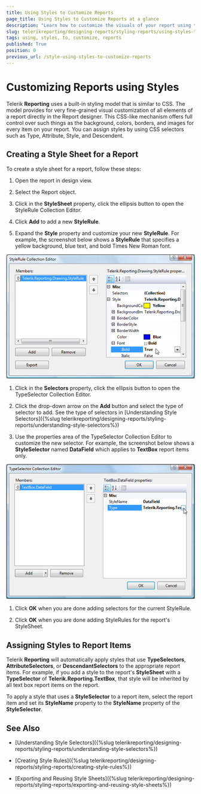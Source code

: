 ```yaml
---
title: Using Styles to Customize Reports
page_title: Using Styles to Customize Reports at a glance
description: "Learn how to customize the visuals of your report using the fine-grained, built-in styling model, similar to the Cascading Style Sheets (CSS) model."
slug: telerikreporting/designing-reports/styling-reports/using-styles-to-customize-reports
tags: using, styles, to, customize, reports
published: True
position: 0
previous_url: /style-using-styles-to-customize-reports
---
```


# Customizing Reports using Styles

Telerik __Reporting__ uses a built-in styling model that is similar to CSS. The model provides for very fine-grained visual customization of all elements of a report directly in the Report designer. This CSS-like mechanism offers full control over such things as the background, colors, borders, and images for every item on your report. You can assign styles by using CSS selectors such as Type, Attribute, Style, and Descendent.

## Creating a Style Sheet for a Report

To create a style sheet for a report, follow these steps:

1. Open the report in design view.

1. Select the Report object.

1. Click in the __StyleSheet__ property, click the ellipsis button to open the StyleRule Collection Editor.

1. Click __Add__ to add a new __StyleRule__.

1. Expand the __Style__ property and customize your new __StyleRule__. For example, the screenshot below shows a __StyleRule__ that specifies a yellow background, blue text, and bold Times New Roman font.

  ![Image of the StyleRule Collection Editor window, showing the existing style rules on the left-hand side, and the properties of the currently selected style rule on the right-hand side.](images/Style1.png)

1. Click in the __Selectors__ property, click the ellipsis button to open the TypeSelector Collection Editor.

1. Click the drop-down arrow on the __Add__ button and select the type of selector to add. See the type of selectors in [Understanding Style Selectors]({%slug telerikreporting/designing-reports/styling-reports/understanding-style-selectors%})

1. Use the properties area of the TypeSelector Collection Editor to customize the new selector. For example, the screenshot below shows a __StyleSelector__ named __DataField__ which applies to __TextBox__ report items only.

  ![Image of the TypeSelector Collection Editor window, showing the existing selectors on the left-hand side, and the properties of the currently selected type selector on the right-hand side.](images/Style2.png)

1. Click __OK__ when you are done adding selectors for the current StyleRule.

1. Click __OK__ when you are done adding StyleRules for the report's StyleSheet.

## Assigning Styles to Report Items

Telerik __Reporting__ will automatically apply styles that use __TypeSelectors__, __AttributeSelectors__, or __DescendantSelectors__ to the appropriate report items. For example, if you add a style to the report's __StyleSheet__ with a __TypeSelector__ of __Telerik.Reporting.TextBox__, that style will be inherited by all text box report items on the report.

To apply a style that uses a __StyleSelector__ to a report item, select the report item and set its __StyleName__ property to the __StyleName__ property of the __StyleSelector__.

## See Also

 * [Understanding Style Selectors]({%slug telerikreporting/designing-reports/styling-reports/understanding-style-selectors%})

 * [Creating Style Rules]({%slug telerikreporting/designing-reports/styling-reports/creating-style-rules%})

 * [Exporting and Reusing Style Sheets]({%slug telerikreporting/designing-reports/styling-reports/exporting-and-reusing-style-sheets%})
